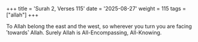 +++
title = 'Surah 2, Verses 115'
date = '2025-08-27'
weight = 115
tags = ["allah"]
+++

To Allah belong the east and the west, so wherever you turn you are facing ˹towards˺ Allah. Surely Allah is All-Encompassing, All-Knowing.